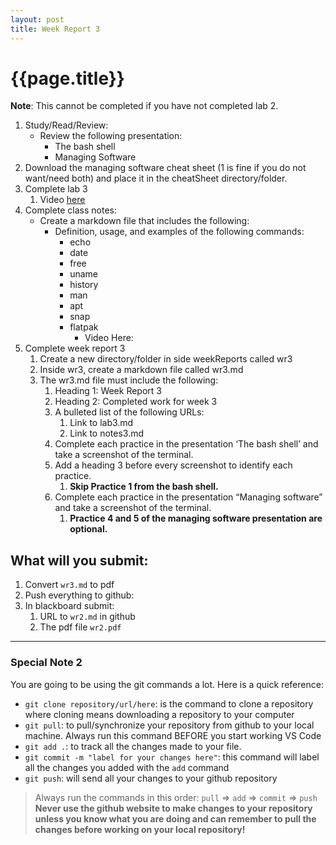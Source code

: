 ```yaml
---
layout: post
title: Week Report 3
---
```

# {{page.title}}

**Note**: This cannot be completed if you have not completed lab 2.

1. Study/Read/Review:
   * Review the following presentation:
     * The bash shell
     * Managing Software
2. Download the managing software cheat sheet (1 is fine if you do not want/need both) and place it in the cheatSheet directory/folder.
3. Complete lab 3
   1. Video [here](https://youtu.be/8Pfpno_g2sw)
4. Complete class notes:
   * Create a markdown file that includes the following:
     * Definition, usage, and examples of the following commands:
        * echo
        * date
        * free
        * uname
        * history
        * man
        * apt
        * snap
        * flatpak
          * Video Here:
5. Complete week report 3 
   1. Create a new directory/folder in side weekReports called wr3
   2. Inside wr3, create a markdown file called wr3.md
   3. The wr3.md file must include the following:
      1. Heading 1: Week Report 3
      2. Heading 2: Completed work for week 3
      3. A bulleted list of the following URLs:
         1. Link to lab3.md
         2. Link to notes3.md
      4. Complete each practice in the presentation ‘The bash shell’ and take a screenshot of the terminal.
      5. Add a heading 3 before every screenshot to identify each practice. 
         1. **Skip Practice 1 from the bash shell.**
      6. Complete each practice in the presentation “Managing software” and take a screenshot of the terminal.
         1. **Practice 4 and 5 of the managing software presentation are optional.** 
## What will you submit:
1. Convert `wr3.md` to pdf
2. Push everything to github:
3. In blackboard submit:
   1. URL to `wr2.md` in github
   2. The pdf file `wr2.pdf`	

<hr>

### Special Note 2
You are going to be using the git commands a lot. Here is a quick reference:
* `git clone repository/url/here`: is the command to clone a repository where cloning means downloading a repository to your computer
* `git pull`: to pull/synchronize your repository from github to your local machine. Always run this command BEFORE you start working VS Code
* `git add .`: to track all the changes made to your file. 
* `git commit -m "label for your changes here"`: this command will label all the changes you added with the `add` command
* `git push`: will send all your changes to your github repository

> Always run the commands in this order: `pull` =>  `add` =>  `commit` => `push` 
> **Never use the github website to make changes to your repository unless you know what you are doing and can remember to pull the changes before working on your local repository!**